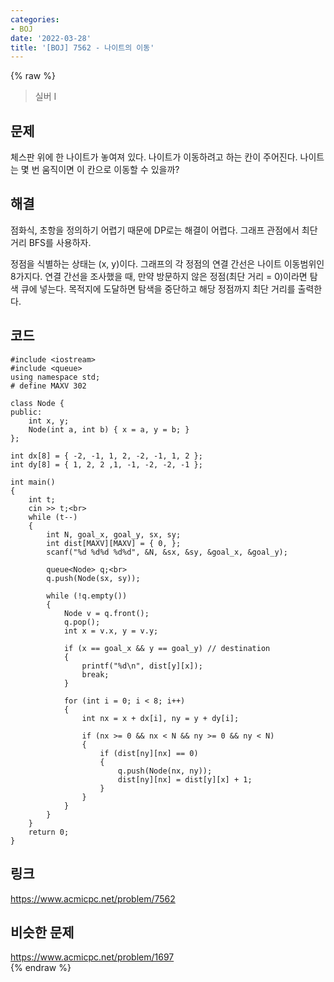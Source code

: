 ```yaml
---
categories:
- BOJ
date: '2022-03-28'
title: '[BOJ] 7562 - 나이트의 이동'
---
```


{% raw %}
> 실버 I<br>

## 문제
체스판 위에 한 나이트가 놓여져 있다. 나이트가 이동하려고 하는 칸이 주어진다. 나이트는 몇 번 움직이면 이 칸으로 이동할 수 있을까?

##  해결
점화식, 초항을 정의하기 어렵기 때문에 DP로는 해결이 어렵다. 그래프 관점에서 최단 거리 BFS를 사용하자.

정점을 식별하는 상태는 (x, y)이다. 그래프의 각 정점의 연결 간선은 나이트 이동범위인 8가지다. 연결 간선을 조사했을 때, 만약 방문하지 않은 정점(최단 거리 = 0)이라면 탐색 큐에 넣는다. 목적지에 도달하면 탐색을 중단하고 해당 정점까지 최단 거리를 출력한다.

## 코드
```
#include <iostream>
#include <queue>
using namespace std;
# define MAXV 302

class Node {
public:
	int x, y;
	Node(int a, int b) { x = a, y = b; }
};

int dx[8] = { -2, -1, 1, 2, -2, -1, 1, 2 };
int dy[8] = { 1, 2, 2 ,1, -1, -2, -2, -1 };

int main()
{
	int t;
	cin >> t;<br>
	while (t--)
	{
		int N, goal_x, goal_y, sx, sy;
		int dist[MAXV][MAXV] = { 0, };
		scanf("%d %d%d %d%d", &N, &sx, &sy, &goal_x, &goal_y);

		queue<Node> q;<br>
		q.push(Node(sx, sy));

		while (!q.empty())
		{
			Node v = q.front();
			q.pop();
			int x = v.x, y = v.y;

			if (x == goal_x && y == goal_y) // destination
			{
				printf("%d\n", dist[y][x]);
				break;
			}

			for (int i = 0; i < 8; i++)
			{
				int nx = x + dx[i], ny = y + dy[i];

				if (nx >= 0 && nx < N && ny >= 0 && ny < N)
				{
					if (dist[ny][nx] == 0)
					{
						q.push(Node(nx, ny));
						dist[ny][nx] = dist[y][x] + 1;
					}
				}
			}
		}
	}
	return 0;
}
```

## 링크
https://www.acmicpc.net/problem/7562<br>

## 비슷한 문제
https://www.acmicpc.net/problem/1697<br>
{% endraw %}